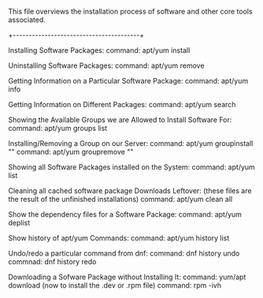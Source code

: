 This file overviews the installation process of software and other core tools associated. 

+----------------------------------------+


Installing Software Packages: 
command: apt/yum install <package>

Uninstalling Software Packages: 
command: apt/yum remove <package>


Getting Information on a Particular Software Package: 
command: apt/yum info <package>


Getting Information on Different Packages: 
command: apt/yum search <software package>

Showing the Available Groups we are Allowed to Install Software For: 
command: apt/yum groups list

Installing/Removing a Group on our Server: 
command: apt/yum groupinstall "<group>"
command: apt/yum groupremove "<group>"


Showing all Software Packages installed on the System: 
command: apt/yum list


Cleaning all cached software package Downloads Leftover: 
(these files are the result of the unfinished installations)
command: apt/yum clean all

Show the dependency files for a Software Package: 
command: apt/yum deplist <package>


Show history of apt/yum Commands: 
command: apt/yum history list

Undo/redo a particular command from dnf: 
command: dnf history undo <list id>
commnad: dnf history redo <list id>


Downloading a Sofware Package without Installing It: 
command: yum/apt download <package name>
(now to install the .dev or .rpm file)
command: rpm -ivh <filename>



